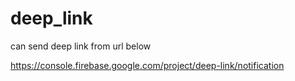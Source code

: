 # deep_link

can send deep link from url below

https://console.firebase.google.com/project/deep-link/notification

